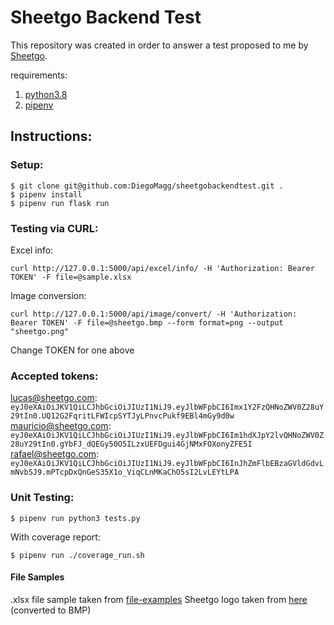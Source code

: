 # Sheetgo Backend Test

This repository was created in order to answer a test proposed to me by [Sheetgo](https://www.sheetgo.com/).

requirements:
1. [python3.8](http://https://www.python.org/ "1. python3.8")
2. [pipenv](https://pipenv.pypa.io/en/latest/ "2. pipenv")


## Instructions:

### Setup:

    $ git clone git@github.com:DiegoMagg/sheetgobackendtest.git .
    $ pipenv install
    $ pipenv run flask run


### Testing via CURL:
Excel info:

    curl http://127.0.0.1:5000/api/excel/info/ -H 'Authorization: Bearer TOKEN' -F file=@sample.xlsx
Image conversion:

    curl http://127.0.0.1:5000/api/image/convert/ -H 'Authorization: Bearer TOKEN' -F file=@sheetgo.bmp --form format=png --output "sheetgo.png"

Change TOKEN for one above

### Accepted tokens:
lucas@sheetgo.com: `eyJ0eXAiOiJKV1QiLCJhbGciOiJIUzI1NiJ9.eyJlbWFpbCI6Imx1Y2FzQHNoZWV0Z28uY29tIn0.UQ12G2FqritLFWIcpSYTJyLPnvcPukf9EBl4mGy9d0w`
mauricio@sheetgo.com: `eyJ0eXAiOiJKV1QiLCJhbGciOiJIUzI1NiJ9.eyJlbWFpbCI6Im1hdXJpY2lvQHNoZWV0Z28uY29tIn0.gYbFJ_dQEGy50O5ILzxUEFDgui4GjNMxFOXonyZFE5I`
rafael@sheetgo.com: `eyJ0eXAiOiJKV1QiLCJhbGciOiJIUzI1NiJ9.eyJlbWFpbCI6InJhZmFlbEBzaGVldGdvLmNvbSJ9.mPTcpDxQnGeS35X1o_ViqCLnMKaChO5sI2LvLEYtLPA`


### Unit Testing:

    $ pipenv run python3 tests.py
With coverage report:

    $ pipenv run ./coverage_run.sh

#### File Samples
.xlsx file sample taken from [file-examples](https://file-examples.com/index.php/sample-documents-download/sample-xls-download/)
Sheetgo logo taken from [here](https://images.saasworthy.com/sheetgo_2819_logo_1576503526_npwzg.png) (converted to BMP)

